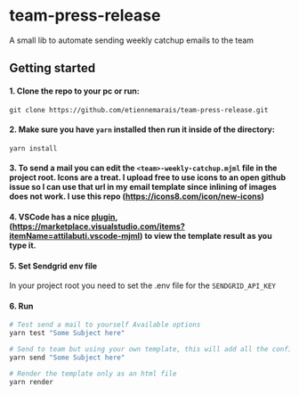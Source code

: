 # team-press-release

A small lib to automate sending weekly catchup emails to the team

## Getting started

#### 1. Clone the repo to your pc or run:

```
git clone https://github.com/etiennemarais/team-press-release.git
```

#### 2. Make sure you have `yarn` installed then run it inside of the directory:

```
yarn install
```

#### 3. To send a mail you can edit the `<team>-weekly-catchup.mjml` file in the project root. Icons are a treat. I upload free to use icons to an open github issue so I can use that url in my email template since inlining of images does not work. I use this repo (https://icons8.com/icon/new-icons)

#### 4. VSCode has a nice [plugin](https://github.com/attilabuti/vscode-mjml), (https://marketplace.visualstudio.com/items?itemName=attilabuti.vscode-mjml) to view the template result as you type it. 

#### 5. Set Sendgrid env file

In your project root you need to set the .env file for the `SENDGRID_API_KEY`

#### 6. Run

```bash
# Test send a mail to yourself Available options
yarn test "Some Subject here"

# Send to team but using your own template, this will add all the config recipients
yarn send "Some Subject here"

# Render the template only as an html file
yarn render
```
